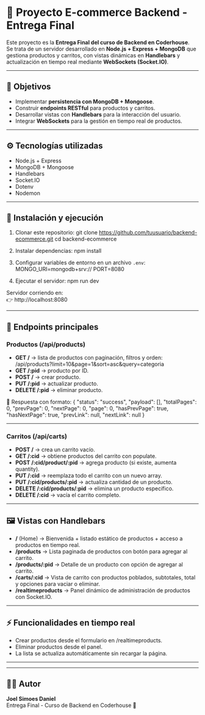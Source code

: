# 🚀 Proyecto E-commerce Backend - Entrega Final

Este proyecto es la **Entrega Final del curso de Backend en Coderhouse**.  
Se trata de un servidor desarrollado en **Node.js + Express + MongoDB** que gestiona productos y carritos, con vistas dinámicas en **Handlebars** y actualización en tiempo real mediante **WebSockets (Socket.IO)**.

---

## 📌 Objetivos
- Implementar **persistencia con MongoDB + Mongoose**.  
- Construir **endpoints RESTful** para productos y carritos.  
- Desarrollar vistas con **Handlebars** para la interacción del usuario.  
- Integrar **WebSockets** para la gestión en tiempo real de productos.  

---

## ⚙️ Tecnologías utilizadas
- Node.js + Express  
- MongoDB + Mongoose  
- Handlebars  
- Socket.IO  
- Dotenv  
- Nodemon  

---

## 🚦 Instalación y ejecución

1. Clonar este repositorio:
   git clone https://github.com/tuusuario/backend-ecommerce.git
   cd backend-ecommerce

2. Instalar dependencias:
   npm install

3. Configurar variables de entorno en un archivo `.env`:
   MONGO_URI=mongodb+srv://<tu-cluster>
   PORT=8080

4. Ejecutar el servidor:
   npm run dev

Servidor corriendo en:  
👉 http://localhost:8080

---

## 🛒 Endpoints principales

### Productos (/api/products)
- **GET /** → lista de productos con paginación, filtros y orden:  
  /api/products?limit=10&page=1&sort=asc&query=categoria  
- **GET /:pid** → producto por ID.  
- **POST /** → crear producto.  
- **PUT /:pid** → actualizar producto.  
- **DELETE /:pid** → eliminar producto.  

📌 Respuesta con formato:
{
  "status": "success",
  "payload": [],
  "totalPages": 0,
  "prevPage": 0,
  "nextPage": 0,
  "page": 0,
  "hasPrevPage": true,
  "hasNextPage": true,
  "prevLink": null,
  "nextLink": null
}

---

### Carritos (/api/carts)
- **POST /** → crea un carrito vacío.  
- **GET /:cid** → obtiene productos del carrito con populate.  
- **POST /:cid/product/:pid** → agrega producto (si existe, aumenta quantity).  
- **PUT /:cid** → reemplaza todo el carrito con un nuevo array.  
- **PUT /:cid/products/:pid** → actualiza cantidad de un producto.  
- **DELETE /:cid/products/:pid** → elimina un producto específico.  
- **DELETE /:cid** → vacía el carrito completo.  

---

## 🖼️ Vistas con Handlebars
- **/** (Home) → Bienvenida + listado estático de productos + acceso a productos en tiempo real.  
- **/products** → Lista paginada de productos con botón para agregar al carrito.  
- **/products/:pid** → Detalle de un producto con opción de agregar al carrito.  
- **/carts/:cid** → Vista de carrito con productos poblados, subtotales, total y opciones para vaciar o eliminar.  
- **/realtimeproducts** → Panel dinámico de administración de productos con Socket.IO.  

---

## ⚡ Funcionalidades en tiempo real
- Crear productos desde el formulario en /realtimeproducts.  
- Eliminar productos desde el panel.  
- La lista se actualiza automáticamente sin recargar la página.  

---


---

## 👨‍💻 Autor
**Joel Simoes Daniel**  
Entrega Final - Curso de Backend en Coderhouse 🚀  

